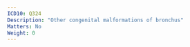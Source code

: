 ```yaml
---
ICD10: Q324
Description: "Other congenital malformations of bronchus"
Matters: No
Weight: 0
---
```

